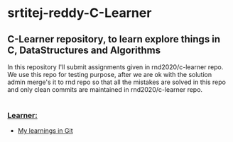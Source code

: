 # srtitej-reddy-C-Learner
C-Learner repository, to learn explore things in C, DataStructures and Algorithms
---
In this repository I'll submit assignments given in rnd2020/c-learner repo. We use this repo for testing purpose, after we are ok with the solution admin merge's it to rnd repo so that all the mistakes are solved in this repo and only clean commits are maintained in rnd2020/c-learner repo.<br></br>
### <u>**Learner:**</u>
* [My learnings in Git](https://github.com/sritej-reddy/sritej-reddy-C-Learner/blob/octassignment/what_i_understood.md)